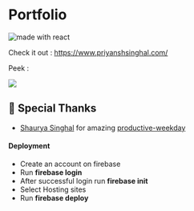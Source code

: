 # Portfolio


<img src="https://img.shields.io/badge/made%20with-react-cyan.svg" alt="made with react"> 

Check it out : https://www.priyanshsinghal.com/

Peek :

![](./app.gif)

## 🙇 Special Thanks

- [Shaurya Singhal](https://github.com/jugshaurya) for amazing [productive-weekday](https://github.com/jugshaurya/productive-weekday)


#### Deployment

- Create an account on firebase
- Run **firebase login**
- After successful login run **firebase init**
- Select Hosting sites 
- Run **firebase deploy**
